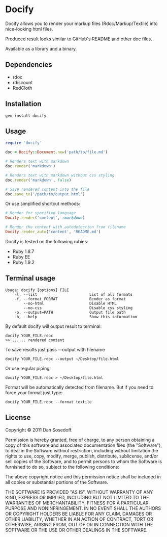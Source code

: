 # Docify

Docify allows you to render your markup files (Rdoc/Markup/Textile) into nice-looking html files.

Produced result looks similar to GitHub's README and other doc files.

Available as a library and a binary. 

## Dependencies

- rdoc
- rdiscount
- RedCloth

## Installation

    gem install docify

## Usage

```ruby
require 'docify'

doc = Docify::Document.new('path/to/file.md')

# Renders text with markdown
doc.render('markdown')

# Renders text with markdown without css styling
doc.render('markdown', false)

# Save rendered content into the file
doc.save_to('/path/to/output.html')
```
    
Or use simplified shortcut methods:

```ruby
# Render for specified language 
Docify.render('content', :markdown)

# Render the content with autodetection from filename
Docify.render_auto('content', 'README.md')
```
    
Docify is tested on the following rubies:

  - Ruby 1.8.7
  - Ruby EE
  - Ruby 1.9.2
  
## Terminal usage
  
```
Usage: docify [options] FILE
    -l, --list                       List of all formats
    -f, --format FORMAT              Render as format
        --no-html                    Disable HTML
        --no-css                     Disable css styling
    -o, --output=PATH                Output file path
    -h, --help                       Show this information
```
  
By default docify will output result to terminal:

    docify YOUR_FILE.rdoc  
    >> ...... rendered content
  
To save results just pass --output with filename

    docify YOUR_FILE.rdoc --output ~/Desktop/file.html
  
Or use regular piping:

    docify YOUR_FILE.rdoc > ~/Desktop/file.html
  
Format will be automatically detected from filename. But if you need to force your format just type:

    docify YOUR_FILE.rdoc --format textile
  
## License

Copyright © 2011 Dan Sosedoff.

Permission is hereby granted, free of charge, to any person obtaining a copy of this software and associated documentation files (the "Software"), to deal in the Software without restriction, including without limitation the rights to use, copy, modify, merge, publish, distribute, sublicense, and/or sell copies of the Software, and to permit persons to whom the Software is furnished to do so, subject to the following conditions:

The above copyright notice and this permission notice shall be included in all copies or substantial portions of the Software.

THE SOFTWARE IS PROVIDED "AS IS", WITHOUT WARRANTY OF ANY KIND, EXPRESS OR IMPLIED, INCLUDING BUT NOT LIMITED TO THE WARRANTIES OF MERCHANTABILITY, FITNESS FOR A PARTICULAR PURPOSE AND NONINFRINGEMENT. IN NO EVENT SHALL THE AUTHORS OR COPYRIGHT HOLDERS BE LIABLE FOR ANY CLAIM, DAMAGES OR OTHER LIABILITY, WHETHER IN AN ACTION OF CONTRACT, TORT OR OTHERWISE, ARISING FROM, OUT OF OR IN CONNECTION WITH THE SOFTWARE OR THE USE OR OTHER DEALINGS IN THE SOFTWARE.